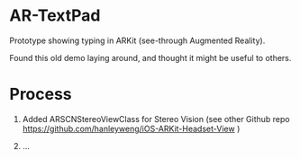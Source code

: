 # AR-TextPad
Prototype showing typing in ARKit (see-through Augmented Reality).

Found this old demo laying around, and thought it might be useful to others.

# Process

1. Added ARSCNStereoViewClass for Stereo Vision (see other Github repo https://github.com/hanleyweng/iOS-ARKit-Headset-View )

2. …